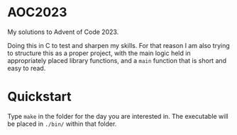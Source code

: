 # AOC2023
My solutions to Advent of Code 2023.

Doing this in C to test and sharpen my skills.  For that reason I am also trying to structure this as a proper project, with the main logic held in appropriately placed library functions, and a `main` function that is short and easy to read.

# Quickstart
Type `make` in the folder for the day you are interested in.  The executable will be placed in `./bin/` within that folder.

